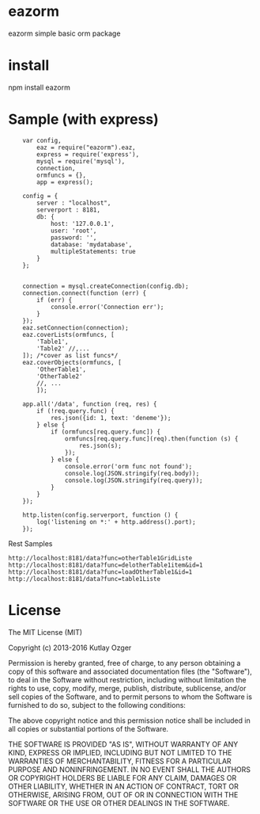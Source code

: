 # eazorm

eazorm simple basic orm package


# install
npm install eazorm

# Sample (with express)
```
    var config,
        eaz = require("eazorm").eaz,
        express = require('express'),
        mysql = require('mysql'),
        connection,
        ormfuncs = {},
        app = express();

    config = {
        server : "localhost",
        serverport : 8181,
        db: {
            host: '127.0.0.1',
            user: 'root',
            password: '',
            database: 'mydatabase',
            multipleStatements: true
        }
    };


    connection = mysql.createConnection(config.db);
    connection.connect(function (err) {
        if (err) {
            console.error('Connection err');
        }
    });
    eaz.setConnection(connection);
    eaz.coverLists(ormfuncs, [
        'Table1',
        'Table2' //,...
    ]); /*cover as list funcs*/
    eaz.coverObjects(ormfuncs, [
        'OtherTable1',
        'OtherTable2'
        //, ...
        ]);

    app.all('/data', function (req, res) {
        if (!req.query.func) {
            res.json({id: 1, text: 'deneme'});
        } else {
            if (ormfuncs[req.query.func]) {
                ormfuncs[req.query.func](req).then(function (s) {
                    res.json(s);
                });
            } else {
                console.error('orm func not found');
                console.log(JSON.stringify(req.body));
                console.log(JSON.stringify(req.query));
            }
        }
    });

    http.listen(config.serverport, function () {
        log('listening on *:' + http.address().port);
    });

```

Rest Samples
```
http://localhost:8181/data?func=otherTable1GridListe
http://localhost:8181/data?func=delotherTable1item&id=1
http://localhost:8181/data?func=loadOtherTable1&id=1
http://localhost:8181/data?func=table1Liste

```


# License

The MIT License (MIT)

Copyright (c) 2013-2016 Kutlay Ozger

Permission is hereby granted, free of charge, to any person obtaining a copy
of this software and associated documentation files (the "Software"), to deal
in the Software without restriction, including without limitation the rights
to use, copy, modify, merge, publish, distribute, sublicense, and/or sell
copies of the Software, and to permit persons to whom the Software is
furnished to do so, subject to the following conditions:

The above copyright notice and this permission notice shall be included in
all copies or substantial portions of the Software.

THE SOFTWARE IS PROVIDED "AS IS", WITHOUT WARRANTY OF ANY KIND, EXPRESS OR
IMPLIED, INCLUDING BUT NOT LIMITED TO THE WARRANTIES OF MERCHANTABILITY,
FITNESS FOR A PARTICULAR PURPOSE AND NONINFRINGEMENT.  IN NO EVENT SHALL THE
AUTHORS OR COPYRIGHT HOLDERS BE LIABLE FOR ANY CLAIM, DAMAGES OR OTHER
LIABILITY, WHETHER IN AN ACTION OF CONTRACT, TORT OR OTHERWISE, ARISING FROM,
OUT OF OR IN CONNECTION WITH THE SOFTWARE OR THE USE OR OTHER DEALINGS IN
THE SOFTWARE.

